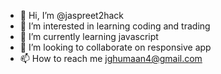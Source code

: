 - 👋 Hi, I’m @jaspreet2hack
- 👀 I’m interested in learning coding and trading
- 🌱 I’m currently learning javascript
- 💞️ I’m looking to collaborate on responsive app
- 📫 How to reach me jghumaan4@gmail.com

<!---
jaspreet2hack/jaspreet2hack is a ✨ special ✨ repository because its `README.md` (this file) appears on your GitHub profile.
You can click the Preview link to take a look at your changes.
--->
